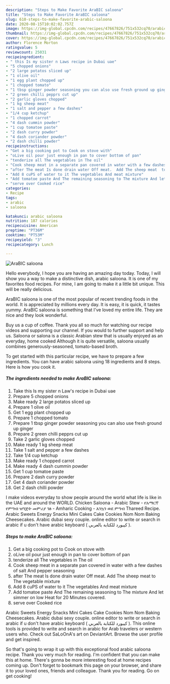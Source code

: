 ```yaml
---
description: "Steps to Make Favorite AraBIC saloona"
title: "Steps to Make Favorite AraBIC saloona"
slug: 610-steps-to-make-favorite-arabic-saloona
date: 2020-08-15T10:02:02.757Z
image: https://img-global.cpcdn.com/recipes/47667826/751x532cq70/arabic-saloona-recipe-main-photo.jpg
thumbnail: https://img-global.cpcdn.com/recipes/47667826/751x532cq70/arabic-saloona-recipe-main-photo.jpg
cover: https://img-global.cpcdn.com/recipes/47667826/751x532cq70/arabic-saloona-recipe-main-photo.jpg
author: Florence Morton
ratingvalue: 5
reviewcount: 25031
recipeingredient:
- " this Is my sister n Laws recipe in Dubai uae"
- "5 chopped onions"
- "2 large potatos sliced up"
- "1 olive oil"
- "1 egg plant chopped up"
- "1 chopped tomato"
- "1 tbsp ginger powder seasoning you can also use fresh ground up ginger"
- "2 green chilli pepprs cut up"
- "2 garlic gloves chopped"
- "1 kg sheep meat"
- "1 salt and pepper a few dashes"
- "1/4 cup ketchup"
- "1 chopped carrot"
- "4 dash cummin powder"
- "1 cup tomatoe paste"
- "2 dash curry powder"
- "4 dash coriander powder"
- "2 dash chilli powder"
recipeinstructions:
- "Get a big cooking pot to Cook on stove with"
- "oLive oil pour just enough in pan to cover bottom of pan"
- "tenderize all The vegetables in The oil"
- "Cook sheep meat in a separate pan covered in water with a few dashes of salt And pepper seasoning"
- "after The meat Is done drain water Off meat.  Add The sheep meat  to The  vegetable mixture"
- "Add 8 cuPS of water to it The vegetables And meat mixture"
- "Add tomatoe paste And The remaining seasoning to The mixture And let simmer  on low Heat for 20 Minutes covered."
- "serve over Cooked rice"
categories:
- Recipe
tags:
- arabic
- saloona

katakunci: arabic saloona 
nutrition: 187 calories
recipecuisine: American
preptime: "PT36M"
cooktime: "PT53M"
recipeyield: "3"
recipecategory: Lunch

---
```



![AraBIC saloona](https://img-global.cpcdn.com/recipes/47667826/751x532cq70/arabic-saloona-recipe-main-photo.jpg)

Hello everybody, I hope you are having an amazing day today. Today, I will show you a way to make a distinctive dish, arabic saloona. It is one of my favorites food recipes. For mine, I am going to make it a little bit unique. This will be really delicious.

AraBIC saloona is one of the most popular of recent trending foods in the world. It is appreciated by millions every day. It is easy, it is quick, it tastes yummy. AraBIC saloona is something that I've loved my entire life. They are nice and they look wonderful.

Buy us a cup of coffee. Thank you all so much for watching our recipe videos and supporting our channel. If you would to further support and help us. Saloona or salona is a classic Arabian stew that is usually enjoyed as an everyday, home cooked Although it is quite versatile, saloona usually combines generously-seasoned, tomato-based broth.


To get started with this particular recipe, we have to prepare a few ingredients. You can have arabic saloona using 18 ingredients and 8 steps. Here is how you cook it.

<!--inarticleads1-->

##### The ingredients needed to make AraBIC saloona:

1. Take  this Is my sister n Law&#39;s recipe in Dubai uae
1. Prepare 5 chopped onions
1. Make ready 2 large potatos sliced up
1. Prepare 1 olive oil
1. Get 1 egg plant chopped up
1. Prepare 1 chopped tomato
1. Prepare 1 tbsp ginger powder seasoning you can also use fresh ground up ginger
1. Prepare 2 green chilli pepprs cut up
1. Take 2 garlic gloves chopped
1. Make ready 1 kg sheep meat
1. Take 1 salt and pepper a few dashes
1. Take 1/4 cup ketchup
1. Make ready 1 chopped carrot
1. Make ready 4 dash cummin powder
1. Get 1 cup tomatoe paste
1. Prepare 2 dash curry powder
1. Get 4 dash coriander powder
1. Get 2 dash chilli powder


I make videos everyday to show people around the world what life is like in the UAE and around the WORLD. Chicken Saloona - Arabic Stew - የአማርኛ የምግብ ዝግጅት መምሪያ ገፅ - Amharic Cooking - እንኳን ወደ ምግብ Thareed Recipe. Arabic Sweets Energy Snacks Mini Cakes Cake Cookies Nom Nom Baking Cheesecakes. Arabic dubai sexy couple. online editor to write or search in arabic if u don&#39;t have arabic keyboard ( كيبورد للكتابة بالعربي ). 

<!--inarticleads2-->

##### Steps to make AraBIC saloona:

1. Get a big cooking pot to Cook on stove with
1. oLive oil pour just enough in pan to cover bottom of pan
1. tenderize all The vegetables in The oil
1. Cook sheep meat in a separate pan covered in water with a few dashes of salt And pepper seasoning
1. after The meat Is done drain water Off meat.  Add The sheep meat  to The  vegetable mixture
1. Add 8 cuPS of water to it The vegetables And meat mixture
1. Add tomatoe paste And The remaining seasoning to The mixture And let simmer  on low Heat for 20 Minutes covered.
1. serve over Cooked rice


Arabic Sweets Energy Snacks Mini Cakes Cake Cookies Nom Nom Baking Cheesecakes. Arabic dubai sexy couple. online editor to write or search in arabic if u don&#39;t have arabic keyboard ( كيبورد للكتابة بالعربي ). This online tools is provided to write and search in arabic for Arab travelers or western users who. Check out SaLoOnA&#39;s art on DeviantArt. Browse the user profile and get inspired. 

So that's going to wrap it up with this exceptional food arabic saloona recipe. Thank you very much for reading. I'm confident that you can make this at home. There's gonna be more interesting food at home recipes coming up. Don't forget to bookmark this page on your browser, and share it to your loved ones, friends and colleague. Thank you for reading. Go on get cooking!
